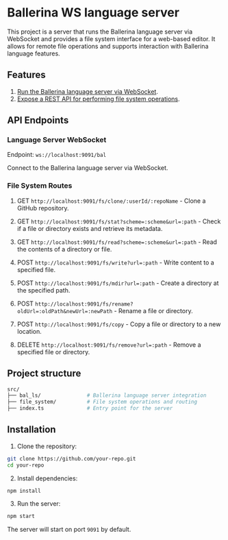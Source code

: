 # Ballerina WS language server

This project is a server that runs the Ballerina language server via WebSocket and provides a file system interface for a web-based editor. It allows for remote file operations and supports interaction with Ballerina language features.

## Features

1. [Run the Ballerina language server via WebSocket](./src/bal_ls/index.ts).
2. [Expose a REST API for performing file system operations](./src/file_system/fsRoutes.ts).

## API Endpoints

### Language Server WebSocket

Endpoint: `ws://localhost:9091/bal`

Connect to the Ballerina language server via WebSocket.

### File System Routes

1. GET `http://localhost:9091/fs/clone/:userId/:repoName` - Clone a GitHub repository.

2. GET `http://localhost:9091/fs/stat?scheme=:scheme&url=:path` - Check if a file or directory exists and retrieve its metadata.

3. GET `http://localhost:9091/fs/read?scheme=:scheme&url=:path` - Read the contents of a directory or file.

4. POST `http://localhost:9091/fs/write?url=:path` - Write content to a specified file.

5. POST `http://localhost:9091/fs/mdir?url=:path` - Create a directory at the specified path.

6. POST `http://localhost:9091/fs/rename?oldUrl=:oldPath&newUrl=:newPath` - Rename a file or directory.

7. POST `http://localhost:9091/fs/copy` - Copy a file or directory to a new location.

8. DELETE `http://localhost:9091/fs/remove?url=:path` - Remove a specified file or directory.

## Project structure

```bash
src/
├── bal_ls/               # Ballerina language server integration
├── file_system/          # File system operations and routing
├── index.ts              # Entry point for the server
```

## Installation

1. Clone the repository:

```bash
git clone https://github.com/your-repo.git
cd your-repo
```

2. Install dependencies:

```bash
npm install
```

3. Run the server:

```bash
npm start
```

The server will start on port `9091` by default.
